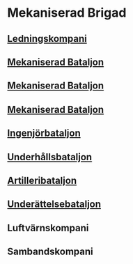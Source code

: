 # Mekaniserad Brigad

## [Ledningskompani](/Kompanier/motbrigledkomp.md)

## [Mekaniserad Bataljon](/Bataljoner/motbat.md)

## [Mekaniserad Bataljon](/Bataljoner/motbat.md)

## [Mekaniserad Bataljon](/Bataljoner/motbat.md)

## [Ingenjörbataljon](/Bataljoner/motbrigingbat.md)

## [Underhållsbataljon](/Bataljoner/motbriguhbat.md)

## [Artilleribataljon](/Bataljoner/motbrigartbat.md)

## [Underättelsebataljon](/Bataljoner/motbrigundbat.md)

## Luftvärnskompani

## Sambandskompani
